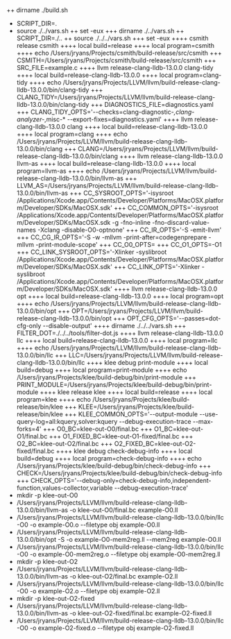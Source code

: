 ++ dirname ./build.sh
+ SCRIPT_DIR=.
+ source ./../vars.sh
++ set -eux
+++ dirname ./../vars.sh
++ SCRIPT_DIR=./..
++ source ./../../vars.sh
+++ set -eux
++++ csmith release csmith
++++ local build=release
++++ local program=csmith
++++ echo /Users/jryans/Projects/csmith/build-release/src/csmith
+++ CSMITH=/Users/jryans/Projects/csmith/build-release/src/csmith
+++ SRC_FILE=example.c
++++ llvm release-clang-lldb-13.0.0 clang-tidy
++++ local build=release-clang-lldb-13.0.0
++++ local program=clang-tidy
++++ echo /Users/jryans/Projects/LLVM/llvm/build-release-clang-lldb-13.0.0/bin/clang-tidy
+++ CLANG_TIDY=/Users/jryans/Projects/LLVM/llvm/build-release-clang-lldb-13.0.0/bin/clang-tidy
+++ DIAGNOSTICS_FILE=diagnostics.yaml
+++ CLANG_TIDY_OPTS='--checks=clang-diagnostic-*,clang-analyzer-*,misc-* --export-fixes=diagnostics.yaml'
++++ llvm release-clang-lldb-13.0.0 clang
++++ local build=release-clang-lldb-13.0.0
++++ local program=clang
++++ echo /Users/jryans/Projects/LLVM/llvm/build-release-clang-lldb-13.0.0/bin/clang
+++ CLANG=/Users/jryans/Projects/LLVM/llvm/build-release-clang-lldb-13.0.0/bin/clang
++++ llvm release-clang-lldb-13.0.0 llvm-as
++++ local build=release-clang-lldb-13.0.0
++++ local program=llvm-as
++++ echo /Users/jryans/Projects/LLVM/llvm/build-release-clang-lldb-13.0.0/bin/llvm-as
+++ LLVM_AS=/Users/jryans/Projects/LLVM/llvm/build-release-clang-lldb-13.0.0/bin/llvm-as
+++ CC_SYSROOT_OPTS='-isysroot /Applications/Xcode.app/Contents/Developer/Platforms/MacOSX.platform/Developer/SDKs/MacOSX.sdk'
+++ CC_COMMON_OPTS='-isysroot /Applications/Xcode.app/Contents/Developer/Platforms/MacOSX.platform/Developer/SDKs/MacOSX.sdk -g -fno-inline -fno-discard-value-names -Xclang -disable-O0-optnone'
+++ CC_IR_OPTS='-S -emit-llvm'
+++ CC_CG_IR_OPTS='-S -w -mllvm -print-after=codegenprepare -mllvm -print-module-scope'
+++ CC_O0_OPTS=
+++ CC_O1_OPTS=-O1
+++ CC_LINK_SYSROOT_OPTS='-Xlinker -syslibroot /Applications/Xcode.app/Contents/Developer/Platforms/MacOSX.platform/Developer/SDKs/MacOSX.sdk'
+++ CC_LINK_OPTS='-Xlinker -syslibroot /Applications/Xcode.app/Contents/Developer/Platforms/MacOSX.platform/Developer/SDKs/MacOSX.sdk'
++++ llvm release-clang-lldb-13.0.0 opt
++++ local build=release-clang-lldb-13.0.0
++++ local program=opt
++++ echo /Users/jryans/Projects/LLVM/llvm/build-release-clang-lldb-13.0.0/bin/opt
+++ OPT=/Users/jryans/Projects/LLVM/llvm/build-release-clang-lldb-13.0.0/bin/opt
+++ OPT_CFG_OPTS='--passes=dot-cfg-only --disable-output'
++++ dirname ./../../vars.sh
+++ FILTER_DOT=./../../tools/filter-dot.js
++++ llvm release-clang-lldb-13.0.0 llc
++++ local build=release-clang-lldb-13.0.0
++++ local program=llc
++++ echo /Users/jryans/Projects/LLVM/llvm/build-release-clang-lldb-13.0.0/bin/llc
+++ LLC=/Users/jryans/Projects/LLVM/llvm/build-release-clang-lldb-13.0.0/bin/llc
++++ klee debug print-module
++++ local build=debug
++++ local program=print-module
++++ echo /Users/jryans/Projects/klee/build-debug/bin/print-module
+++ PRINT_MODULE=/Users/jryans/Projects/klee/build-debug/bin/print-module
++++ klee release klee
++++ local build=release
++++ local program=klee
++++ echo /Users/jryans/Projects/klee/build-release/bin/klee
+++ KLEE=/Users/jryans/Projects/klee/build-release/bin/klee
+++ KLEE_COMMON_OPTS='--output-module --use-query-log=all:kquery,solver:kquery --debug-execution-trace --max-forks=4'
+++ O0_BC=klee-out-O0/final.bc
+++ O1_BC=klee-out-O1/final.bc
+++ O1_FIXED_BC=klee-out-O1-fixed/final.bc
+++ O2_BC=klee-out-O2/final.bc
+++ O2_FIXED_BC=klee-out-O2-fixed/final.bc
++++ klee debug check-debug-info
++++ local build=debug
++++ local program=check-debug-info
++++ echo /Users/jryans/Projects/klee/build-debug/bin/check-debug-info
+++ CHECK=/Users/jryans/Projects/klee/build-debug/bin/check-debug-info
+++ CHECK_OPTS='--debug-only=check-debug-info,independent-function,values-collector,variable --debug-execution-trace'
+ mkdir -p klee-out-O0
+ /Users/jryans/Projects/LLVM/llvm/build-release-clang-lldb-13.0.0/bin/llvm-as -o klee-out-O0/final.bc example-O0.ll
+ /Users/jryans/Projects/LLVM/llvm/build-release-clang-lldb-13.0.0/bin/llc -O0 -o example-O0.o --filetype obj example-O0.ll
+ /Users/jryans/Projects/LLVM/llvm/build-release-clang-lldb-13.0.0/bin/opt -S -o example-O0-mem2reg.ll --mem2reg example-O0.ll
+ /Users/jryans/Projects/LLVM/llvm/build-release-clang-lldb-13.0.0/bin/llc -O0 -o example-O0-mem2reg.o --filetype obj example-O0-mem2reg.ll
+ mkdir -p klee-out-O2
+ /Users/jryans/Projects/LLVM/llvm/build-release-clang-lldb-13.0.0/bin/llvm-as -o klee-out-O2/final.bc example-O2.ll
+ /Users/jryans/Projects/LLVM/llvm/build-release-clang-lldb-13.0.0/bin/llc -O0 -o example-O2.o --filetype obj example-O2.ll
+ mkdir -p klee-out-O2-fixed
+ /Users/jryans/Projects/LLVM/llvm/build-release-clang-lldb-13.0.0/bin/llvm-as -o klee-out-O2-fixed/final.bc example-O2-fixed.ll
+ /Users/jryans/Projects/LLVM/llvm/build-release-clang-lldb-13.0.0/bin/llc -O0 -o example-O2-fixed.o --filetype obj example-O2-fixed.ll
